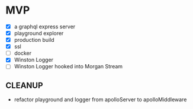 # MVP

- [x] a graphql express server
- [x] playground explorer
- [x] production build
- [x] ssl
- [ ] docker
- [x] Winston Logger
- [ ] Winston Logger hooked into Morgan Stream

## CLEANUP

- refactor playground and logger from apolloServer to apolloMiddleware
